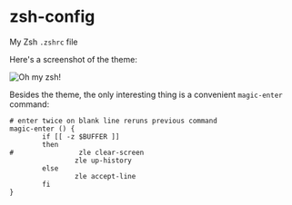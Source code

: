 # zsh-config
My Zsh `.zshrc` file

Here's a screenshot of the theme:

![Oh my zsh!](https://cdn.rawgit.com/michaeljklein/zsh-config/master/screenshot.png)

Besides the theme, the only interesting thing is a convenient `magic-enter` command:

```
# enter twice on blank line reruns previous command
magic-enter () {
        if [[ -z $BUFFER ]]
        then
#                zle clear-screen
                zle up-history
        else
                zle accept-line
        fi
}
```


